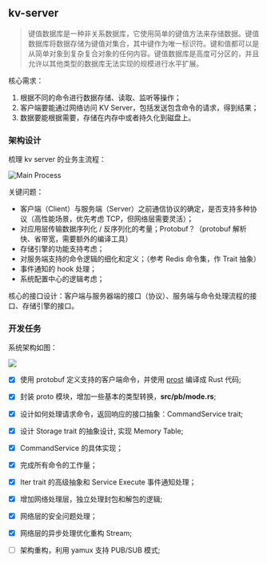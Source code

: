 ## kv-server

>  键值数据库是一种非关系数据库，它使用简单的键值方法来存储数据。键值数据库将数据存储为键值对集合，其中键作为唯一标识符。键和值都可以是从简单对象到复杂复合对象的任何内容。键值数据库是高度可分区的，并且允许以其他类型的数据库无法实现的规模进行水平扩展。

核心需求：

1. 根据不同的命令进行数据存储、读取、监听等操作；
2. 客户端要能通过网络访问 KV Server，包括发送包含命令的请求，得到结果；
3. 数据要能根据需要，存储在内存中或者持久化到磁盘上。

### 架构设计

梳理 kv server 的业务主流程：

![Main Process](https://static001.geekbang.org/resource/image/67/dc/67894066ecedd65897d5644f949b8cdc.jpg?wh=2617x1584)

关键问题：

* 客户端（Client）与服务端（Server）之前通信协议的确定，是否支持多种协议（高性能场景，优先考虑 TCP，但网络层需要灵活）；
* 对应用层传输数据序列化 / 反序列化的考量；Protobuf？（protobuf 解析快、省带宽，需要额外的编译工具）
* 存储引擎的功能支持考虑；
* 对服务端支持的命令逻辑的细化和定义；（参考 Redis 命令集，作 Trait 抽象）
* 事件通知的 hook 处理；
* 系统配置中心的逻辑考虑；

核心的接口设计：客户端与服务器端的接口（协议）、服务端与命令处理流程的接口、存储引擎的接口。

### 开发任务

系统架构如图：

![](https://static001.geekbang.org/resource/image/82/2c/82da823b4eb16935fdeyy727e3b3262c.jpg?wh=1920x1145)

- [x] 使用 protobuf 定义支持的客户端命令，并使用 [prost]() 编译成 Rust 代码;
- [x] 封装 proto 模块，增加一些基本的类型转换，**src/pb/mode.rs**;
- [x] 设计如何处理请求命令，返回响应的接口抽象：CommandService trait;
- [x] 设计 Storage trait 的抽象设计, 实现 Memory Table;
- [x] CommandService 的具体实现；
- [x] 完成所有命令的工作量；
- [x] Iter trait 的高级抽象和 Service Execute 事件通知处理；
- [x] 增加网络处理层，独立处理封包和解包的逻辑;
- [x] 网络层的安全问题处理；
- [x] 网络层的异步处理优化重构 Stream;
- [ ] 架构重构，利用 yamux 支持 PUB/SUB 模式;


